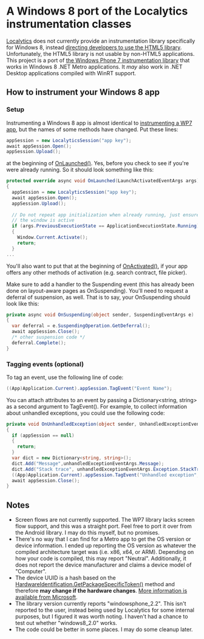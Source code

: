 # A Windows 8 port of the Localytics instrumentation classes

[Localytics](http://www.localytics.com/) does not currently provide an instrumentation library specifically for Windows 8, instead [directing developers to use the HTML5 library](http://www.localytics.com/docs/windows-8-integration/).  Unfortunately, the HTML5 library is not usable by non-HTML5 applications.  This project is a port of [the Windows Phone 7 instrumentation library](http://www.localytics.com/docs/windows-phone-7-integration/) that works in Windows 8 .NET Metro applications.  It _may_ also work in .NET Desktop applications compiled with WinRT support.

## How to instrument your Windows 8 app
### Setup
Instrumenting a Windows 8 app is almost identical to [instrumenting a WP7 app](http://www.localytics.com/docs/windows-phone-7-integration/), but the names of some methods have changed.  Put these lines:
````csharp
appSession = new LocalyticsSession("app key");
await appSession.Open();
appSession.Upload();
````
at the beginning of [OnLaunched()](http://msdn.microsoft.com/en-us/library/windows/apps/windows.ui.xaml.application.onlaunched.aspx).  Yes, before you check to see if you're were already running.  So it should look something like this:
````csharp
protected override async void OnLaunched(LaunchActivatedEventArgs args)
{
  appSession = new LocalyticsSession("app key");
  await appSession.Open();
  appSession.Upload();
  
  // Do not repeat app initialization when already running, just ensure that
  // the window is active
  if (args.PreviousExecutionState == ApplicationExecutionState.Running)
  {
    Window.Current.Activate();
    return;
  }
...
````
You'll also want to put that at the beginning of [OnActivated()](http://msdn.microsoft.com/en-us/library/windows/apps/windows.ui.xaml.application.onactivated.aspx), if your app offers any other methods of activation (e.g. search contract, file picker).

Make sure to add a handler to the Suspending event (this has already been done on layout-aware pages as OnSuspending).  You'll need to request a deferral of suspension, as well.  That is to say, your OnSuspending should look like this:
````csharp
private async void OnSuspending(object sender, SuspendingEventArgs e)
{
  var deferral = e.SuspendingOperation.GetDeferral();
  await appSession.Close();
  /* other suspension code */
  deferral.Complete();
}
````
### Tagging events (optional)
To tag an event, use the following line of code:
````csharp
((App)Application.Current).appSession.TagEvent("Event Name");
````
You can attach attributes to an event by passing a Dictionary<string, string> as a second argument to TagEvent().  For example, to collect information about unhandled exceptions, you could use the following code:
````csharp
private void OnUnhandledException(object sender, UnhandledExceptionEventArgs unhandledExceptionEventArgs)
{
  if (appSession == null)
  {
    return;
  }
  var dict = new Dictionary<string, string>();
  dict.Add("Message",unhandledExceptionEventArgs.Message);
  dict.Add("Stack trace", unhandledExceptionEventArgs.Exception.StackTrace);
  ((App)Application.Current).appSession.TagEvent("Unhandled exception", dict);
  await appSession.Close();
}
````
## Notes
- Screen flows are not currently supported.  The WP7 library lacks screen flow support, and this was a straight port.  Feel free to port it over from the Android library.  I may do this myself, but no promises.
- There's no way that I can find for a Metro app to get the OS version or device information.  I ended up reporting the OS version as whatever the compiled architecture target was (i.e. x86, x64, or ARM).  Depending on how your code is compiled, this may report "Neutral".  Additionally, it does not report the device manufacturer and claims a device model of "Computer".
- The device UUID is a hash based on the [HardwareIdentification.GetPackageSpecificToken()](http://msdn.microsoft.com/EN-US/library/windows/apps/windows.system.profile.hardwareidentification.getpackagespecifictoken.aspx) method and therefore __may change if the hardware changes__.  [More information is available from Microsoft](http://msdn.microsoft.com/en-us/library/windows/apps/jj553431#structure_of_an_ashwid).
- The library version currently reports "windowsphone_2.2".  This isn't reported to the user, instead being used by Localytics for some internal purposes, but I figured it was worth noting.  I haven't had a chance to test out whether "windows8_2.0" works.
- The code could be better in some places.  I may do some cleanup later.
